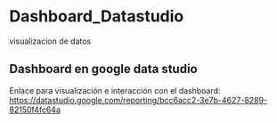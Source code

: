 # Dashboard_Datastudio
visualizacion de datos

## Dashboard en google data studio
Enlace para visualización e interacción con el dashboard:
https://datastudio.google.com/reporting/bcc6acc2-3e7b-4627-8289-82150f4fc64a

